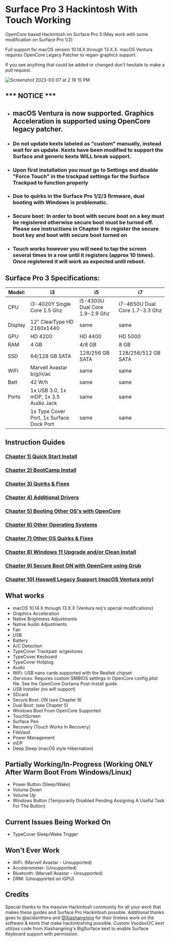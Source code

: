 # Surface Pro 3 Hackintosh With Touch Working
OpenCore based Hackintosh on Surface Pro 3 (May work with some modification on Surface Pro 1/2)

Full support for macOS version 10.14.X through 13.X.X. macOS Ventura requires OpenCore Legacy Patcher to regain graphics support.

If you see anything that could be added or changed don't hesitate to make a pull request.

![Screenshot 2023-03-07 at 2 19 15 PM](https://user-images.githubusercontent.com/53441362/223567083-c2dafb00-a842-4ea7-81fe-e90056486810.png)


## *** NOTICE ***
- ## macOS Ventura is now supported. Graphics Acceleration is supported using OpenCore legacy patcher. 
- ### Do not update kexts labeled as "custom" manually, instead wait for an update. Kexts have been modified to support the Surface and generic kexts WILL break support.
- ### Upon first installation you must go to Settings and disable "Force Touch" in the trackpad settings for the Surface Trackpad to function properly
- ### Due to quirks in the Surface Pro 1/2/3 firmware, dual booting with Windows is problematic.
- ### Secure boot: In order to boot with secure boot on a key must be registered otherwise secure boot must be turned off. Please see instructions in Chapter 9 to register the secure boot key and boot with secure boot turned on
- ### Touch works however you will need to tap the screen several times in a row until it registers (approx 10 times). Once registered it will work as expected until reboot. 


## Surface Pro 3 Specifications:

| Model: | i3 | i5 | i7 |
|-|-|-|-|
|CPU| i3-4020Y Single Core 1.5 Ghz| i5-4300U Dual Core 1.9-2.9 Ghz| i7-4650U Dual Core 1.7-3.3 Ghz |
|Display| 12" ClearType HD 2160x1440 | same | same |
|GPU| HD 4200 | HD 4400 | HD 5000 |
|RAM| 4 GB | 4/8 GB | 8 GB |
|SSD| 64/128 GB SATA | 128/256 GB SATA | 128/256/512 GB SATA |
|WiFi| Marvell Avastar b/g/n/ac | same | same |
|Batt| 42 W/h | same | same |
|Ports| 1x USB 3.0, 1x mDP, 1x 3.5 Audio Jack | same | same |
|   | 1x Type Cover Port, 1x Surface Dock Port | same | same |



## Instruction Guides

### [Chapter 1) Quick Start Install](https://github.com/balopez83/Surface_Pro_3_Hackintosh/blob/main/1-QuickStart.md)
### [Chapter 2) BootCamp Install](https://github.com/balopez83/Surface_Pro_3_Hackintosh/blob/main/2-BootCamp.md)
### [Chapter 3) Quirks & Fixes](https://github.com/balopez83/Surface_Pro_3_Hackintosh/blob/main/3-quirks%26fixes.md)
### [Chapter 4) Additional Drivers](https://github.com/balopez83/Surface_Pro_3_Hackintosh/blob/main/4-drivers.md)
### [Chapter 5) Booting Other OS's with OpenCore](https://github.com/balopez83/Surface_Pro_3_Hackintosh/blob/main/5-OtherOS%26OC.md)
### [Chapter 6) Other Operating Systems](https://github.com/balopez83/Surface_Pro_3_Hackintosh/blob/main/6-OtherOS.md)
### [Chapter 7) Other OS Quirks & Fixes](https://github.com/balopez83/Surface_Pro_3_Hackintosh/blob/main/7-OtherOSquirks%26fixes.md)
### [Chapter 8) Windows 11 Upgrade and/or Clean Install](https://github.com/balopez83/Surface_Pro_3_Hackintosh/blob/main/8-Windows-11.md)
### [Chapter 9) Secure Boot ON with OpenCore using Grub](https://github.com/balopez83/Surface_Pro_3_Hackintosh/blob/main/9-SecureBootOn.md)
### [Chapter 10) Haswell Legacy Support (macOS Ventura only)](https://github.com/balopez83/Surface_Pro_3_Hackintosh/blob/main/10-HaswellLegacySupport.md)

## What works 

- macOS 10.14.X through 13.X.X (Ventura req's special modifications)
- Graphics Acceleration
- Native Brightness Adjustments
- Native Audio Adjustments
- Fan
- USB
- Battery
- A/C Detection
- TypeCover Trackpad: w/gestures
- TypeCover Keyboard
- TypeCover Hotplug
- Audio
- WiFi: USB nano cards supported with the Realtek chipset
- iServices: Requires custom SMBIOS settings in OpenCore config.plist file. See the OpenCore Dortania Post-Install guide.
- USB Installer (no wifi support)
- SDcard
- Secure Boot: ON (see Chapter 9)
- Dual Boot: (see Chapter 5)
- Windows Boot From OpenCore Supported
- TouchScreen
- Surface Pen
- Recovery (Touch Works In Recovery)
- FileVault
- Power Management
- mDP
- Deep Sleep (macOS style Hibernation)

## Partially Working/In-Progress (Working ONLY After Warm Boot From Windows/Linux)

- Power Button (Sleep/Wake)
- Volume Down
- Volume Up
- Windows Button (Temporarily Disabled Pending Assigning A Useful Task For The Button)


## Current Issues Being Worked On

- TypeCover Sleep/Wake Trigger


## Won't Ever Work

- WiFi: (Marvell Avastar - Unsupported)
- Accelerometer: (Unsupported)
- Bluetooth: (Marvell Avastar - Unsupported)
- DRM: (Unsupported on iGPU)


## Credits
Special thanks to the massive Hackintosh community for all your work that makes these guides and Surface Pro Hackintosh possible. Additional thanks goes to @acidanthera and [@Xiashangning](https://github.com/Xiashangning/BigSurface) for their tireless work on the software & kexts that make hackintoshing possible. Custom VoodooI2C.kext utilizes code from Xiashangning's BigSurface kext to enable Surface Keyboard support with permission. <br>
